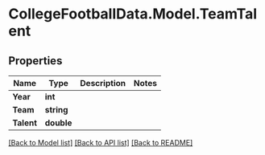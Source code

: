 # CollegeFootballData.Model.TeamTalent

## Properties

Name | Type | Description | Notes
------------ | ------------- | ------------- | -------------
**Year** | **int** |  | 
**Team** | **string** |  | 
**Talent** | **double** |  | 

[[Back to Model list]](../README.md#documentation-for-models) [[Back to API list]](../README.md#documentation-for-api-endpoints) [[Back to README]](../README.md)

